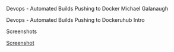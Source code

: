 Devops - Automated Builds Pushing to Docker
Michael Galanaugh


Devops - Automated Builds Pushing to Dockeruhub Intro


Screenshots

[Screenshot](screenshot.png)
